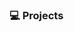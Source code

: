 
<!--
**rayyan-merchant/rayyan-merchant** is a ✨ _special_ ✨ repository because its `README.md` (this file) appears on your GitHub profile.

Here are some ideas to get you started:

- 🔭 I’m currently working on ...
- 🌱 I’m currently learning ...
- 👯 I’m looking to collaborate on ...
- 🤔 I’m looking for help with ...
- 💬 Ask me about ...
- 📫 How to reach me: ...
- 😄 Pronouns: ...
- ⚡ Fun fact: ...
-->
<!--
    Hey there, I'm Rayyan Merchant!
    Thanks for exploring my GitHub profile.
    Feel free to connect and collaborate!
-->

<!--
    Hey there, I'm Rayyan Merchant!
    Welcome to my GitHub profile.
    Feel free to connect, explore, and collaborate!
-->
### 💻 Projects  

<div align="center">
    <style>
        .project-card {
            display: inline-block;
            margin: 15px;
            text-align: center;
            width: 280px;
            border-radius: 15px;
            overflow: hidden;
            box-shadow: 0 4px 8px rgba(0, 0, 0, 0.1);
            transition: transform 0.3s ease, box-shadow 0.3s ease;
        }

        .project-card:hover {
            transform: translateY(-10px);
            box-shadow: 0 8px 16px rgba(0, 0, 0, 0.2);
        }

        .project-card img {
            width: 100%;
            height: 160px;
            object-fit: cover;
        }

        .project-title {
            font-size: 18px;
            font-weight: bold;
            color: #0f4c81;
            padding: 10px 0;
            background: #f9f9f9;
        }

        .project-links a {
            text-decoration: none;
            font-size: 14px;
            color: #0f4c81;
            margin: 5px;
            display: inline-block;
            border-radius: 5px;
            padding: 5px 10px;
            background-color: #e0f7fa;
            transition: background-color 0.3s ease, color 0.3s ease;
        }

        .project-links a:hover {
            background-color: #0f4c81;
            color: #fff;
        }
    </style>

    <div class="project-card">
        <a href="https://github.com/rayyan-merchant/PAI-Project">
            <img src="diabetes.png" alt="Diabetes Prediction System" />
            <div class="project-title">Diabetes Prediction System</div>
        </a>
        <div class="project-links">
            <a href="https://github.com/rayyan-merchant/PAI-Project">🔗 View Code</a>
        </div>
    </div>

    <div class="project-card">
        <a href="https://github.com/username/heart-disease-classifier">
            <img src="house.jpeg" alt="House Price Prediction" />
            <div class="project-title">House Price Prediction</div>
        </a>
        <div class="project-links">
            <a href="https://github.com/username/heart-disease-classifier">🔗 View Code</a>
        </div>
    </div>

    <div class="project-card">
        <a href="https://github.com/username/breast-cancer-detection">
            <img src="multipledisease.png" alt="Healthcare App" />
            <div class="project-title">Healthcare App</div>
        </a>
        <div class="project-links">
            <a href="https://github.com/username/breast-cancer-detection">🔗 View Code</a>
        </div>
    </div>

    <div class="project-card">
        <a href="https://github.com/username/database-memory-management">
            <img src="recommendation.jpeg" alt="Movie Recommendation System" />
            <div class="project-title">Movie Recommendation System</div>
        </a>
        <div class="project-links">
            <a href="https://github.com/username/database-memory-management">🔗 View Code</a>
        </div>
    </div>
</div>

